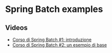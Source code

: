 # Spring Batch examples

## Videos

* [Corso di Spring Batch #1: introduzione](https://youtu.be/zAroNue1l2c)
* [Corso di Spring Batch #2: un esempio di base](https://youtu.be/LFQaeUDdrnY)
